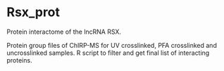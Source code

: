 # Rsx_prot
Protein interactome of the lncRNA RSX.

Protein group files of ChIRP-MS for UV crosslinked, PFA crosslinked and uncrosslinked samples. R script to filter and get final list of interacting proteins.
